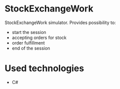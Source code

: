 # StockExchangeWork

StockExchangeWork simulator. Provides possibility to:
- start the session
- accepting orders for stock
- order fulfillment
- end of the session

# Used technologies

- C#
